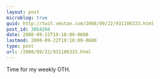 ```yaml
---
layout: post
microblog: true
guid: http://twit.vmstan.com/2008/09/22/931106333.html
post_id: 3054266
date: 2008-09-22T19:18:09-0600
lastmod: 2008-09-22T19:18:09-0600
type: post
url: /2008/09/22/931106333.html
---
```

Time for my weekly OTH.
